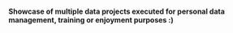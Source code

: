 #### Showcase of multiple data projects executed for personal data management, training or enjoyment purposes :)
